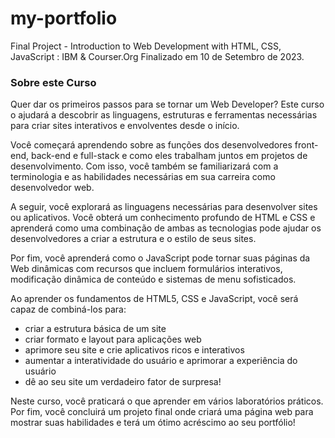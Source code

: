 # my-portfolio
Final Project - Introduction to Web Development with HTML, CSS, JavaScript : IBM &amp; Courser.Org
Finalizado em 10 de Setembro de 2023.

### Sobre este Curso
Quer dar os primeiros passos para se tornar um Web Developer? Este curso o ajudará a descobrir as linguagens, estruturas e ferramentas necessárias para criar sites interativos e envolventes desde o início.

Você começará aprendendo sobre as funções dos desenvolvedores front-end, back-end e full-stack e como eles trabalham juntos em projetos de desenvolvimento. Com isso, você também se familiarizará com a terminologia e as habilidades necessárias em sua carreira como desenvolvedor web.

A seguir, você explorará as linguagens necessárias para desenvolver sites ou aplicativos. Você obterá um conhecimento profundo de HTML e CSS e aprenderá como uma combinação de ambas as tecnologias pode ajudar os desenvolvedores a criar a estrutura e o estilo de seus sites.

Por fim, você aprenderá como o JavaScript pode tornar suas páginas da Web dinâmicas com recursos que incluem formulários interativos, modificação dinâmica de conteúdo e sistemas de menu sofisticados.

Ao aprender os fundamentos de HTML5, CSS e JavaScript, você será capaz de combiná-los para:
- criar a estrutura básica de um site
- criar formato e layout para aplicações web
- aprimore seu site e crie aplicativos ricos e interativos
- aumentar a interatividade do usuário e aprimorar a experiência do usuário
- dê ao seu site um verdadeiro fator de surpresa!

Neste curso, você praticará o que aprender em vários laboratórios práticos. Por fim, você concluirá um projeto final onde criará uma página web para mostrar suas habilidades e terá um ótimo acréscimo ao seu portfólio!
